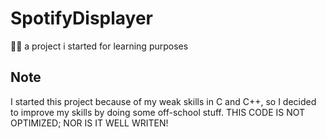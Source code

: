 # SpotifyDisplayer
🚀🎶 a project i started for learning purposes


## Note
I started this project because of my weak skills in C and C++, so I decided to improve my skills by doing some off-school stuff.
THIS CODE IS NOT OPTIMIZED; NOR IS IT WELL WRITEN!
